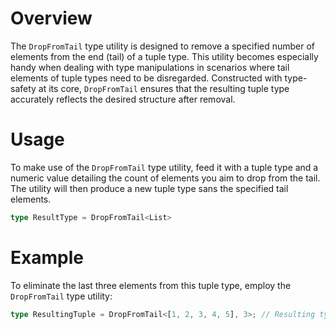 # Overview
The `DropFromTail` type utility is designed to remove a specified number of elements from the end (tail) of a tuple type. This utility becomes especially handy when dealing with type manipulations in scenarios where tail elements of tuple types need to be disregarded. Constructed with type-safety at its core, `DropFromTail` ensures that the resulting tuple type accurately reflects the desired structure after removal.

# Usage
To make use of the `DropFromTail` type utility, feed it with a tuple type and a numeric value detailing the count of elements you aim to drop from the tail. The utility will then produce a new tuple type sans the specified tail elements.
```typescript
type ResultType = DropFromTail<List>
```

# Example
To eliminate the last three elements from this tuple type, employ the `DropFromTail` type utility:
```typescript
type ResultingTuple = DropFromTail<[1, 2, 3, 4, 5], 3>; // Resulting type: [1, 2]
```
